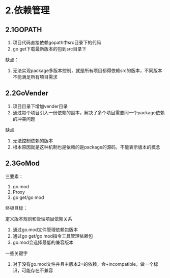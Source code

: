 



# 2.依赖管理



## 2.1GOPATH

1. 项目代码直接依赖gopath中src目录下的代码
2. go get下载最新版本的包到src目录下



缺点：

1. 无法实现package多版本控制，就是所有项目都得依赖src的版本，不同版本不能满足所有项目需求



## 2.2GoVender

1. 项目目录下增加vender目录
2. 通过每个项目引入一份依赖的副本，解决了多个项目需要同一个package依赖的冲突问题



缺点

1. 无法控制依赖的版本
2. 根本原因就是这种机制也是依赖的是package的源码，不能表示版本的概念



## 2.3GoMod

三要素：

1. go.mod
2. Proxy
3. go get/go mod

终极目标：

定义版本规则和管理项目依赖关系



1. 通过go.mod文件管理依赖包版本
2. 通过go get/go mod指令工具管理依赖包
3. go.mod会选择最低的兼容版本



一些关键字

1. 对于没有go.mod文件并且主版本2+的依赖，会+incompatible，做一个标识，可能存在不兼容

